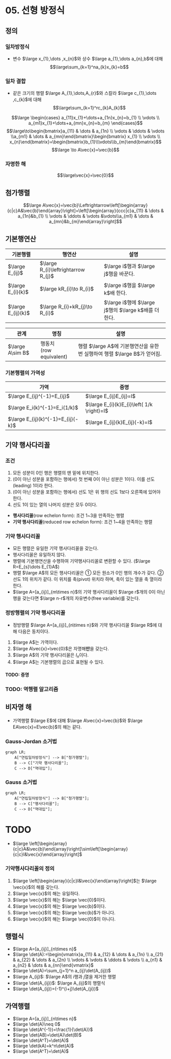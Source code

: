 # 05. 선형 방정식
## 정의
### 일차방정식
* 변수 $\large x_{1},\dots ,x_{n}$와 상수 $\large a_{1},\dots a_{n},b$에 대해
$$\large\sum_{k=1}^na_{k}x_{k}=b$$
### 일차 결합
* 같은 크기의 행렬 $\large A_{1},\dots,A_{r}$와 스칼라 $\large c_{1},\dots ,c_{k}$에 대해
$$\large\sum_{k=1}^rc_{k}A_{k}$$



$$\large \begin{cases}
a_{11}x_{1}+\dots+a_{1n}x_{n}=b_{1} \\
\vdots \\
a_{m1}x_{1}+\dots+a_{mn}x_{n}=b_{m}
\end{cases}$$
$$\large\to\begin{bmatrix}a_{11} & \dots & a_{1n} \\ \vdots & \ddots & \vdots \\a_{m1} & \dots & a_{mn}\end{bmatrix}\begin{bmatrix}
x_{1} \\ \vdots  \\ x_{n}\end{bmatrix}=\begin{bmatrix}b_{1}\\\vdots\\b_{m}\end{bmatrix}$$
$$\large \to A\vec{x}=\vec{b}$$
### 자명한 해

$$\large\vec{x}=\vec{0}$$

## 첨가행렬
$$\large A\vec{x}=\vec{b}\Leftrightarrow\left[\begin{array}{c|c}A&\vec{b}\end{array}\right]=\left[\begin{array}{ccc|c}a_{11} & \dots & a_{1n}&b_{1} \\ \vdots & \ddots & \vdots &\vdots\\a_{m1} & \dots & a_{mn}&b_{m}\end{array}\right]$$
## 기본행연산

| 기본행렬               | 행연산                                 | 설명                                          |
| ------------------ | ----------------------------------- | ------------------------------------------- |
| $\large E_{ij}$    | $\large R_{i}\leftrightarrow R_{j}$ | $\large i$행과 $\large j$행을 바꾼다.              |
| $\large E_{i}(k)$  | $\large kR_{i}\to R_{i}$            | $\large i$행을 $\large k$배 한다.                |
| $\large E_{ij}(k)$ | $\large R_{i}+kR_{j}\to R_{i}$      | $\large i$행에 $\large j$행의 $\large k$배를 더한다. |

| 관계               | 명칭                       | 설명                                                  |
| ---------------- | ------------------------ | --------------------------------------------------- |
| $\large A\sim B$ | 행동치<br/>(row equivalent) | 행렬 $\large A$에 기본행연산을 유한 번 실행하여 행렬 $\large B$가 얻어짐. |
### 기본행렬의 가역성

| 가역                                 | 증명                                         |
| ---------------------------------- | ------------------------------------------ |
| $\large E_{ij}^{-1}=E_{ij}$        | $\large E_{ij}E_{ij}=I$                    |
| $\large E_i(k)^{-1}=E_i(1/k)$      | $\large E_{i}(k)E_{i}\left( 1/k \right)=I$ |
| $\large E_{ij}(k)^{-1}=E_{ij}(-k)$ | $\large E_{ij}(k)E_{ij}(-k)=I$             |
## 기약 행사다리꼴
### 조건
1) 모든 성분이 0인 행은 행렬의 맨 밑에 위치한다.
2) (0이 아닌 성분을 포함하는 행에서) 첫 번째 0이 아닌 성분은 1이다. 이를 선도(leading) 1이라 한다.
3) (0이 아닌 성분을 포함하는 행에서) 선도 1은 위 행의 선도 1보다 오른쪽에 있어야 한다.
4) 선도 1이 있는 열의 나머지 성분은 모두 0이다.
* **행사다리꼴**(row echelon form): 조건 1~3을 만족하는 행렬
* **기약 행사다리꼴**(reduced row echelon form): 조건 1~4을 만족하는 행렬
### 기약 행사다리꼴
* 모든 행렬은 유일한 기약 행사다리꼴을 갖는다.
* 행사다리꼴은 유일하지 않다.
* 행렬에 기본행연산을 수행하여 기약행사다리꼴로 변환할 수 있다. ($\large R=E_{s}\dots E_{1}A$)
* 행렬 $\large A$의 모든 행사다리꼴은 ① 모든 원소가 0인 행의 개수가 갖다. ② 선도 1의 위치가 같다. 이 위치를 축(pivot) 위치라 하며, 축이 있는 열을 축 열이라 한다.
* $\large A=[a_{ij}]_{m\times n}$의 기약 행사다리꼴이 $\large r$개의 0이 아닌 행을 갖는다면 $\large n-r$개의 자유변수(free variable)를 갖는다.
### 정방행렬의 기약 행사다리꼴
* 정방행렬 $\large A=[a_{ij}]_{n\times n}$와 기약 행사다리꼴 $\large R$에 대해 다음은 동치이다.
1) $\large A$는 가역이다.
2) $\large A\vec{x}=\vec{0}$은 자명해**만**을 갖는다.
3) $\large A$의 기약 행사다리꼴은 $I_{n}$이다.
4) $\large A$는 기본행렬의 곱으로 표현될 수 있다.
#### TODO: 증명
### TODO: 역행렬 알고리즘

## 비자명 해
* 가역행렬 $\large E$에 대해 $\large A\vec{x}=\vec{b}$와 $\large EA\vec{x}=E\vec{b}$의 해는 같다.
### Gauss-Jordan 소거법
```mermaid
graph LR;
	A["연립일차방정식"] --> B["청가행렬"];
	B --> C["기약 행사다리꼴"];
	C --> D["역대입"];
```
### Gauss 소거법
```mermaid
graph LR;
	A["연립일차방정식"] --> B["청가행렬"];
	B --> C["행사다리꼴"];
	C --> D["역대입"];
```

# TODO


* $\large \left[\begin{array}{c|c}A&\vec{b}\end{array}\right]\sim\left[\begin{array}{c|c}I&\vec{x}\end{array}\right]$





### 기약행사다리꼴의 정의
1. $\large \left[\begin{array}{c|c}I&\vec{x}\end{array}\right]$는 $\large \vec{x}$의 해를 갖는다.
2. $\large \vec{x}$의 해는 유일하다.
3. $\large \vec{x}$의 해는 $\large \vec{0}$이다.
4. $\large \vec{x}$의 해는 $\large \vec{b}$이다.
5. $\large \vec{x}$의 해는 $\large \vec{b}$가 아니다.
6. $\large \vec{x}$의 해는 $\large \vec{0}$이 아니다.


## 행렬식
* $\large A=[a_{ij}]_{n\times n}$
* $\large \det(A):=\begin{vmatrix}a_{11} & a_{12} & \dots & a_{1n} \\ a_{21} & a_{22} & \dots & a_{2n} \\ \vdots & \vdots & \ddots & \vdots \\ a_{n1} & a_{n2} & \dots & a_{nn}\end{vmatrix}$
* $\large \det(A)=\sum_{j=1}^n a_{ij}\det(A_{ij})$
* $\large A_{ij}$: $\large A$의 $i$행과 $j$열을 제거한 행렬
* $\large \det(A_{ij})$: $\large A_{ij}$의 행렬식
* $\large \det(A_{ij})=(-1)^{i+j}\det(A_{ji})$
## 가역행렬
* $\large A=[a_{ij}]_{n\times n}$
* $\large \det(A)\neq 0$
* $\large \det(A^{-1})=\frac{1}{\det(A)}$
* $\large \det(AB)=\det(A)\det(B)$
* $\large \det(A^T)=\det(A)$
* $\large \det(kA)=k^n\det(A)$
* $\large \det(A^T)=\det(A)$
